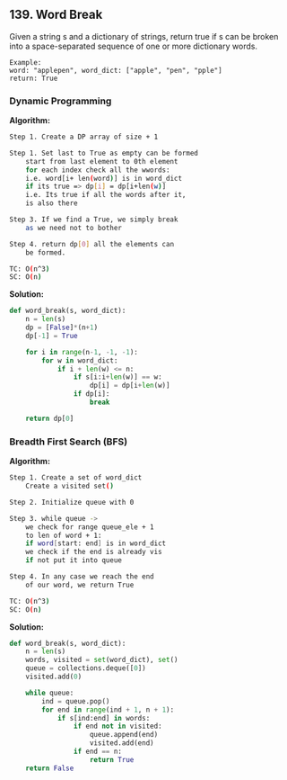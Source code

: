 ## 139. Word Break

Given a string s and a dictionary of strings, return true if s can be broken into a space-separated sequence of one or more dictionary words.

```
Example:
word: "applepen", word_dict: ["apple", "pen", "pple"]
return: True
```

### Dynamic Programming

**Algorithm:**
```bash
Step 1. Create a DP array of size + 1

Step 1. Set last to True as empty can be formed
    start from last element to 0th element
    for each index check all the wwords:
    i.e. word[i+ len(word)] is in word_dict
    if its true => dp[i] = dp[i+len(w)]
    i.e. Its true if all the words after it,
    is also there

Step 3. If we find a True, we simply break
    as we need not to bother

Step 4. return dp[0] all the elements can
    be formed.
```
```bash
TC: O(n^3)
SC: O(n)
```

**Solution:**
```python
def word_break(s, word_dict):
    n = len(s)
    dp = [False]*(n+1)
    dp[-1] = True

    for i in range(n-1, -1, -1):
        for w in word_dict:
            if i + len(w) <= n:
                if s[i:i+len(w)] == w:
                    dp[i] = dp[i+len(w)]
                if dp[i]:
                    break

    return dp[0]
```

### Breadth First Search (BFS)

**Algorithm:**
```bash
Step 1. Create a set of word_dict
    Create a visited set()

Step 2. Initialize queue with 0

Step 3. while queue ->
    we check for range queue_ele + 1
    to len of word + 1:
    if word[start: end] is in word_dict
    we check if the end is already vis
    if not put it into queue

Step 4. In any case we reach the end
    of our word, we return True
```
```bash
TC: O(n^3)
SC: O(n)
```

**Solution:**
```python
def word_break(s, word_dict):
    n = len(s)
    words, visited = set(word_dict), set()
    queue = collections.deque([0])
    visited.add(0)

    while queue:
        ind = queue.pop()
        for end in range(ind + 1, n + 1):
            if s[ind:end] in words:
                if end not in visited:
                    queue.append(end)
                    visited.add(end)
                if end == n:
                    return True
    return False
```
